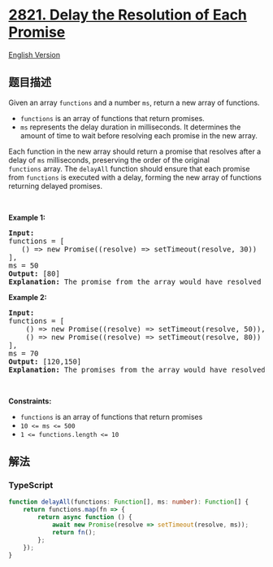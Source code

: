 # [2821. Delay the Resolution of Each Promise](https://leetcode.cn/problems/delay-the-resolution-of-each-promise)

[English Version](/solution/2800-2899/2821.Delay%20the%20Resolution%20of%20Each%20Promise/README_EN.md)

## 题目描述

<!-- 这里写题目描述 -->

<p>Given an array&nbsp;<code>functions</code>&nbsp;and a number <code>ms</code>, return a new&nbsp;array of functions.</p>

<ul>
	<li><code>functions</code>&nbsp;is an array of functions that return promises.</li>
	<li><code>ms</code>&nbsp;represents the delay duration in milliseconds. It determines the amount of time to wait before resolving each promise in the new array.</li>
</ul>

<p>Each function in the new array should return a promise that resolves after a delay of <code>ms</code>&nbsp;milliseconds, preserving the order of the original <code>functions</code>&nbsp;array. The <code>delayAll</code> function should ensure&nbsp;that each promise from <code>functions</code> is executed with a delay, forming the new array of functions returning delayed promises.</p>

<p>&nbsp;</p>
<p><strong class="example">Example 1:</strong></p>

<pre>
<strong>Input:</strong> 
functions = [
&nbsp;  () =&gt; new Promise((resolve) =&gt; setTimeout(resolve, 30))
], 
ms = 50
<strong>Output:</strong> [80]
<strong>Explanation:</strong> The promise from the array would have resolved after 30 ms, but it was delayed by 50 ms, thus 30 ms + 50 ms = 80 ms.
</pre>

<p><strong class="example">Example 2:</strong></p>

<pre>
<strong>Input:</strong> 
functions = [
&nbsp;   () =&gt; new Promise((resolve) =&gt; setTimeout(resolve, 50)),
&nbsp;   () =&gt; new Promise((resolve) =&gt; setTimeout(resolve, 80))
], 
ms = 70
<strong>Output:</strong> [120,150]
<strong>Explanation:</strong> The promises from the array would have resolved after 50 ms and 80 ms, but they were delayed by 70 ms, thus 50 ms + 70 ms = 120 ms and 80 ms + 70 ms = 150 ms.
</pre>

<p>&nbsp;</p>
<p><strong>Constraints:</strong></p>

<ul>
	<li><code>functions</code> is an array of functions that return promises</li>
	<li><code>10 &lt;= ms &lt;= 500</code></li>
	<li><code>1 &lt;= functions.length &lt;= 10</code></li>
</ul>

## 解法

<!-- 这里可写通用的实现逻辑 -->

<!-- tabs:start -->

### **TypeScript**

<!-- 这里可写当前语言的特殊实现逻辑 -->

```ts
function delayAll(functions: Function[], ms: number): Function[] {
    return functions.map(fn => {
        return async function () {
            await new Promise(resolve => setTimeout(resolve, ms));
            return fn();
        };
    });
}
```

<!-- tabs:end -->
